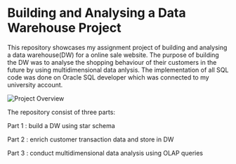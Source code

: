 # Building and Analysing a Data Warehouse Project
This repository showcases my assignment project of building and analysing a data warehouse(DW) for a online sale website. The purpose of building the DW was to analyse the shopping behaviour of their customers in the future by using multidimensional data anlysis. The implementation of all SQL code was done on Oracle SQL developer which was connected to my university account.

![Project Overview](../snapshot_img/a1_overview.PNG)

The repository consist of three parts:

Part 1 : build a DW using star schema

Part 2 : enrich customer transaction data and store in DW

Part 3 : conduct multidimensional data analysis using OLAP queries
